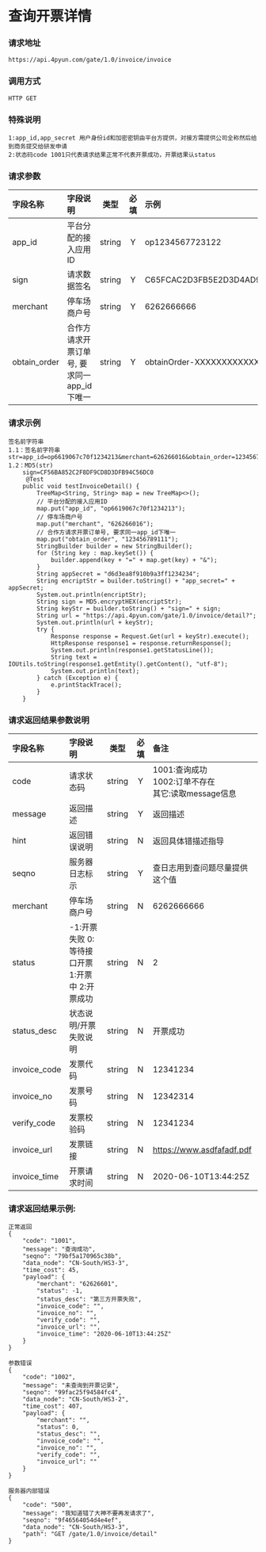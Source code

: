 # 查询开票详情

### 请求地址

	https://api.4pyun.com/gate/1.0/invoice/invoice

### 调用方式

	HTTP GET

### 特殊说明
	1:app_id,app_secret 用户身份id和加密密钥由平台方提供，对接方需提供公司全称然后给到商务提交给研发申请
	2:状态码code 1001只代表请求结果正常不代表开票成功，开票结果认status


### 请求参数

| 字段名称     | 字段说明                                   |  类型  | 必填 | 示例                             |
| :----------- | :----------------------------------------- | :----: | :--: | :------------------------------- |
| app_id       | 平台分配的接入应用ID                       | string |  Y   | op1234567723122                  |
| sign         | 请求数据签名                               | string |  Y   | C65FCAC2D3FB5E2D3D4AD93DD20C8C39 |
| merchant     | 停车场商户号                               | string |  Y   | 6262666666                       |
| obtain_order | 合作方请求开票订单号, 要求同一app_id下唯一 | string |  Y   | obtainOrder-XXXXXXXXXXXXX        |

### 请求示例
```
签名前字符串
1.1：签名前字符串    str=app_id=op6619067c70f1234213&merchant=626266016&obtain_order=123456789111&app_secret=d6d3ea8f910b9a3ff1234234
1.2：MD5(str)
    sign=CF56BA852C2F8DF9CD8D3DFB94C56DC0
     @Test
    public void testInvoiceDetail() {
        TreeMap<String, String> map = new TreeMap<>();
        // 平台分配的接入应用ID
        map.put("app_id", "op6619067c70f1234213");
        // 停车场商户号
        map.put("merchant", "626266016");
        // 合作方请求开票订单号, 要求同一app_id下唯一
        map.put("obtain_order", "123456789111");
        StringBuilder builder = new StringBuilder();
        for (String key : map.keySet()) {
            builder.append(key + "=" + map.get(key) + "&");
        }
        String appSecret = "d6d3ea8f910b9a3ff1234234";
        String encriptStr = builder.toString() + "app_secret=" + appSecret;
        System.out.println(encriptStr);
        String sign = MD5.encryptHEX(encriptStr);
        String keyStr = builder.toString() + "sign=" + sign;
        String url = "https://api.4pyun.com/gate/1.0/invoice/detail?";
        System.out.println(url + keyStr);
        try {
            Response response = Request.Get(url + keyStr).execute();
            HttpResponse response1 = response.returnResponse();
            System.out.println(response1.getStatusLine());
            String text = IOUtils.toString(response1.getEntity().getContent(), "utf-8");
            System.out.println(text);
        } catch (Exception e) {
            e.printStackTrace();
        }
    }
```


### 请求返回结果参数说明
| 字段名称     | 字段说明                                       |  类型  | 必填 | 备注                                                     |
| :----------- | :--------------------------------------------- | :----: | :--: | :------------------------------------------------------- |
| code         | 请求状态码                                     | string |  Y   | 1001:查询成功<br>1002:订单不存在<br>其它:读取message信息 |
| message      | 返回描述                                       | string |  Y   | 返回描述                                                 |
| hint         | 返回错误说明                                   | string |  N   | 返回具体错描述指导                                       |
| seqno        | 服务器日志标示                                 | string |  Y   | 查日志用到查问题尽量提供这个值                           |
| merchant     | 停车场商户号                                   | string |  N   | 6262666666                                               |
| status       | -1:开票失败 0:等待接口开票 1:开票中 2:开票成功 | string |  N   | 2                                                        |
| status_desc  | 状态说明/开票失败说明                          | string |  N   | 开票成功                                                 |
| invoice_code | 发票代码                                       | string |  N   | 12341234                                                 |
| invoice_no   | 发票号码                                       | string |  N   | 12342314                                                 |
| verify_code  | 发票校验码                                     | string |  N   | 12341234                                                 |
| invoice_url  | 发票链接                                       | string |  N   | https://www.asdfafadf.pdf                                |
| invoice_time | 开票请求时间                                   | string |  N   | 2020-06-10T13:44:25Z                                     |


### 请求返回结果示例:

```
正常返回
{
	"code": "1001",
	"message": "查询成功",
	"seqno": "79bf5a170965c38b",
	"data_node": "CN-South/HS3-3",
	"time_cost": 45,
	"payload": {
		"merchant": "62626601",
		"status": -1,
		"status_desc": "第三方开票失败",
		"invoice_code": "",
		"invoice_no": "",
		"verify_code": "",
		"invoice_url": "",
		"invoice_time": "2020-06-10T13:44:25Z"
	}
}
```

```
参数错误
{
	"code": "1002",
	"message": "未查询到开票记录",
	"seqno": "99fac25f94584fc4",
	"data_node": "CN-South/HS3-2",
	"time_cost": 407,
	"payload": {
		"merchant": "",
		"status": 0,
		"status_desc": "",
		"invoice_code": "",
		"invoice_no": "",
		"verify_code": "",
		"invoice_url": ""
	}
}
```

```
服务器内部错误
{
	"code": "500",
	"message": "我知道错了大神不要再发请求了",
	"seqno": "9f46564054d4e4ef",
	"data_node": "CN-South/HS3-3",
	"path": "GET /gate/1.0/invoice/detail"
}
```
